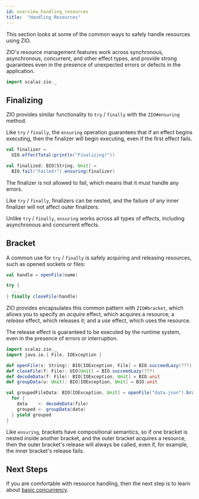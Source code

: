 ```yaml
---
id: overview_handling_resources
title:  "Handling Resources"
---
```


This section looks at some of the common ways to safely handle resources using ZIO.

ZIO's resource management features work across synchronous, asynchronous, concurrent, and other effect types, and provide strong guarantees even in the presence of unexpected errors or defects in the application.

```scala mdoc:invisible
import scalaz.zio._
```

## Finalizing

ZIO provides similar functionality to `try` / `finally` with the `ZIO#ensuring` method. 

Like `try` / `finally`, the `ensuring` operation guarantees that if an effect begins executing, then the finalizer will begin executing, even if the first effect fails.

```scala mdoc
val finalizer = 
  UIO.effectTotal(println("Finalizing!"))

val finalized: BIO[String, Unit] = 
  BIO.fail("Failed!").ensuring(finalizer)
```

The finalizer is not allowed to fail, which means that it must handle any errors. 

Like `try` / `finally`, finalizers can be nested, and the failure of any inner finalizer will not affect outer finalizers.

Unlike `try` / `finally`, `ensuring` works across all types of effects, including asynchronous and concurrent effects.

## Bracket 

A common use for `try` / `finally` is safely acquiring and releasing resources, such as opened sockets or files:

```scala 
val handle = openFile(name)

try {
  ...
} finally closeFile(handle)
```

ZIO provides encapsulates this common pattern with `ZIO#bracket`, which allows you to specify an _acquire_ effect, which acquires a resource; a _release_ effect, which releases it; and a _use_ effect, which uses the resource.

The release effect is guaranteed to be executed by the runtime system, even in the presence of errors or interruption.

```scala mdoc:invisible
import scalaz.zio._
import java.io.{ File, IOException }

def openFile(s: String): BIO[IOException, File] = BIO.succeedLazy(???)
def closeFile(f: File): UIO[Unit] = BIO.succeedLazy(???)
def decodeData(f: File): BIO[IOException, Unit] = BIO.unit
def groupData(u: Unit): BIO[IOException, Unit] = BIO.unit
```

```scala mdoc:silent
val groupedFileData: BIO[IOException, Unit] = openFile("data.json").bracket(closeFile(_)) { file =>
  for {
    data    <- decodeData(file)
    grouped <- groupData(data)
  } yield grouped
}
```

Like `ensuring`, brackets have compositional semantics, so if one bracket is nested inside another bracket, and the outer bracket acquires a resource, then the outer bracket's release will always be called, even if, for example, the inner bracket's release fails.

## Next Steps

If you are comfortable with resource handling, then the next step is to learn about [basic concurrency](basic_concurrency.md).
